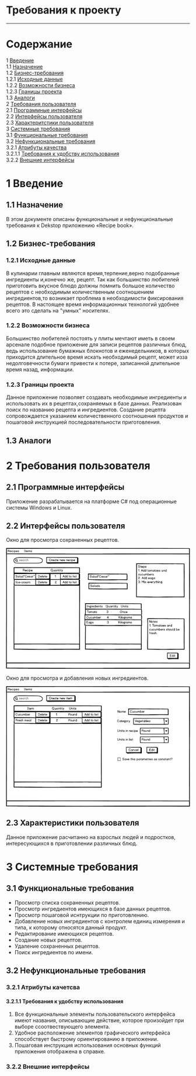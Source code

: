 # Требования к проекту
---

# Содержание
1 [Введение](#start)<br>
1.1 [Назначение](#appointment)<br>
1.2 [Бизнес-требования](#bisuness_requirenments)<br>
1.2.1 [Исходные данные](#first_info)<br>
1.2.2 [Возможности бизнеса](#bisuness_opportunities)<br>
1.2.3 [Границы проекта](#project_line)<br>
1.3 [Аналоги](#analogues)  
2 [Требования пользователя](#user_requirenments)<br>
2.1 [Программные интерфейсы](#program_interfaces)<br>
2.2 [Интерфейсы пользователя](#user_interfaces)<br>
2.3 [Характеритстики пользователя](#user_characteristics)<br>
3 [Системные требования](#system_requirenments)<br>
3.1 [Функциональные требования](#functional_requirenments)<br>
3.2 [Нефункциональные требования](#nonfunctional_requirenments)<br>
3.2.1 [Атрибуты качества](#quality)</br>
3.2.1.1 [Требования к удобству использования](#use_requirements)</br>
3.2.2 [Внешние интерфейсы](#outside_interfaces)</br>

<a name ="start"><a/>

# 1 Введение

<a name ="appointment"><a/>

## 1.1 Назначение

В этом документе описаны функциональные и нефункциональные требования к Dekstop приложению «Recipe book».

<a name ="bisuness_requirenments"><a/>

## 1.2 Бизнес-требования

<a name ="first_info"><a/>
          
### 1.2.1 Исходные данные

В кулинарии главным являются время,терпение,верно подобранные ингредиенты и,конечно же, рецепт. Так как большинство любителей приготовить вкусное блюдо должны помнить большое количество рецептов с необходимым количественным соотношением ингредиентов,то возникает проблема в необходимости фиксирования рецептов. В настоящее время информационных технологий удобнее всего это сделать на "умных" носителях.

<a name ="bisuness_opportunities"><a/>
  
### 1.2.2 Возможности бизнеса

Большинство любителей постоять у плиты мечтают иметь в своем арсенале подобное приложение для записи рецептов различных блюд, ведь использование бумажных блокнотов и еженедельников, в которых приходится длительное время искать необходимый рецепт, может изза недолговечности бумаги привести к потере, записанной длительное время назад, информации.

<a name ="project_line"><a/>
  
### 1.2.3 Границы проекта

Данное приложение позволяет создавать необходимые ингредиенты и использовать их в рецептах,сохраняемых в базе данных. Реализован поиск по названию рецепта и ингредиентов. Создание рецепта сопровождается указанием количественного соотношения продуктов и пошаговой инструкцией последовательности приготовления.

<a name ="analogues"><a/>
  
## 1.3 Аналоги

<a name ="user-requirenments"><a/>

# 2 Требования пользователя

<a name ="program_interfaces"><a/>
          
## 2.1 Программные интерфейсы

Приложение разрабатывается на платформе C# под операционные системы Windows и Linux.

<a name ="user_interfaces"><a/>
          
## 2.2 Интерфейсы пользователя

Окно для просмотра сохраненных рецептов.

![Окно для просмотра сохраненных рецептов](../Documentation/Mockups/Recipes_list.png) 

Окно для просмотра и добавления новых ингредиентов.

![Окно для просмотра и добавления новых ингредиентов](../Documentation/Mockups/Item_list.png) 

<a name ="user_characteristics"><a/>

## 2.3 Характеристики пользователя

Данное приложение расчитанно на взрослых людей и подростков, интересующихся в приготовлении различных блюд.

<a name ="system_requirenments"><a/>
          
# 3 Системные требования

<a name ="functional_requirenments">
          
## 3.1 Функциональные требования

* Просмотр списка сохраненных рецептов.
* Просмотр ингредиентов имеющихся в базе данных рецептов.
* Просмотр пошаговой иснтрукции по приготовлению.
* Добавление новых ингредиентов с контролем единиц измерения и типа, к которому относятся данный продукт.
* Редактирование имеющихся рецептов.
* Создание новых рецептов.
* Удаление сохраненных рецептов.
* Поиск ингредиентов по имени.

<a name ="nonfunctional_requirenments"><a/>
          
## 3.2 Нефункциональные требования

<a name ="quality"><a/>
          
### 3.2.1 Атрибуты качетсва   

<a name ="use_requirements"><a/>
          
#### 3.2.1.1 Требования к удобству использования

1. Все функциональные элементы пользовательского интерфейса имеют названия, описывающие действие, которое произойдет при выборе cсоотвествующего элемента.
2. Удобное расположение элементов графического интерфейса способствует быстрому ориентированию в приложении.
3. Пошаговая инструкция использования основных функций приложения отображена в справке.

<a name ="outside_interfaces"><a/>
          
### 3.2.2 Внешние интерфейсы











